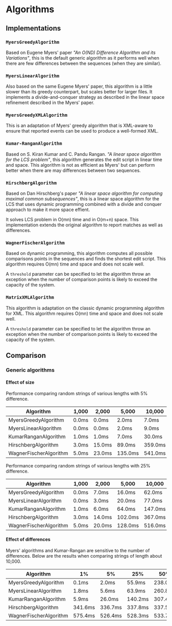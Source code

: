 Algorithms
===

Implementations
---

### `MyersGreedyAlgorithm`

Based on Eugene Myers' paper *"An O(ND) Difference Algorithm and its Variations"*, this is the default generic
algorithm as it performs well when there are few differences between the sequences (when they are similar).

### `MyersLinearAlgorithm`

Also based on the same Eugene Myers' paper, this algorithm is a little slower than its greedy counterpart, but scales
better for larger files. It implements a divide-and-conquer strategy as described in the linear space refinement
described in the Myers' paper.

### `MyersGreedyXMLAlgorithm`

This is an adaptation of Myers' greedy algorithm that is XML-aware to ensure that reported events can be used to
produce a well-formed XML.

### `Kumar-RanganAlgorithm`

Based on S. Kiran Kumar and C. Pandu Rangan. *"A linear space algorithm for the LCS problem"*, this algorithm
generates the edit script in linear time and space. This algorithm is not as efficient as Myers' but can perform
better when there are may differences between two sequences.

### `HirschbergAlgorithm`

Based on Dan Hirschberg's paper *"A linear space algorithm for computing maximal common subsequences"*, this is a
linear space algorithm for the LCS that uses dynamic programming combined with a divide and conquer approach to make it
more space effient.

It solves LCS problem in O(mn) time and in O(m+n) space. This implementation extends the original algorithm to report
matches as well as differences.

### `WagnerFischerAlgorithm`

Based on dynamic programming, this algorithm computes all possible comparisons points in the sequences and finds the
shortest edit script. This algorithm requires O(mn) time and space and does not scale well.

A `threshold` parameter can be specified to let the algorithm throw an exception when the number of comparison points is
likely to exceed the capacity of the system.

### `MatrixXMLAlgorithm`

This algorithm is adaptation on the classic dynamic programming algorithm for XML. This algorithm requires O(mn) time
and space and does not scale well.

A `threshold` parameter can be specified to let the algorithm throw an exception when the number of comparison points is
likely to exceed the capacity of the system.


Comparison
---

### Generic algorithms

#### Effect of size

Performance comparing random strings of various lengths with 5% difference.

| Algorithm               |   1,000 |   2,000 |   5,000 |  10,000 |   20,000 |   50,000 |
| ----------------------- | ------- | ------- | ------- | ------- | -------- | -------- |
| MyersGreedyAlgorithm    |   0.0ms |   0.0ms |   2.0ms |   7.0ms |   14.0ms |  212.0ms |
| MyersLinearAlgorithm    |   0.0ms |   0.0ms |   2.0ms |   9.0ms |   26.0ms |   82.0ms |
| KumarRanganAlgorithm    |   1.0ms |   1.0ms |   7.0ms |  30.0ms |  117.0ms |  670.0ms |
| HirschbergAlgorithm     |   3.0ms |  15.0ms |  89.0ms | 359.0ms | 1468.0ms | 9337.0ms |
| WagnerFischerAlgorithm  |   5.0ms |  23.0ms | 135.0ms | 541.0ms | 2150.0ms |      N/A |

Performance comparing random strings of various lengths with 25% difference.

| Algorithm               |   1,000 |   2,000 |   5,000 |  10,000 |   20,000 |   50,000 |
| ----------------------- | ------- | ------- | ------- | ------- | -------- | -------- |
| MyersGreedyAlgorithm    |   0.0ms |   7.0ms |  16.0ms |  62.0ms |  244.0ms | 1841.0ms |
| MyersLinearAlgorithm    |   0.0ms |   3.0ms |  20.0ms |  77.0ms |  302.0ms | 1899.0ms |
| KumarRanganAlgorithm    |   1.0ms |   6.0ms |  64.0ms | 147.0ms |  593.0ms | 3643.0ms |
| HirschbergAlgorithm     |   3.0ms |  14.0ms | 102.0ms | 367.0ms | 1453.0ms | 9345.0ms |
| WagnerFischerAlgorithm  |   5.0ms |  20.0ms | 128.0ms | 516.0ms | 2033.0ms |      N/A |


#### Effect of differences

Myers' algorithms and Kumar-Rangan are sensitive to the number of differences.
Below are the results when comparing strings of length about 10,000.

| Algorithm               |      1% |      5% |     25% |     50% |     75% |     99% |
| ----------------------- | ------- | ------- | ------- | ------- | ------- | ------- |
| MyersGreedyAlgorithm    |   0.1ms |   2.0ms |  55.9ms | 238.0ms | 534.0ms | 758.7ms |
| MyersLinearAlgorithm    |   1.8ms |   5.6ms |  63.9ms | 260.8ms | 604.7ms | 919.9ms |
| KumarRanganAlgorithm    |   5.9ms |  26.0ms | 140.2ms | 307.4ms | 473.8ms | 582.6ms |
| HirschbergAlgorithm     | 341.6ms | 336.7ms | 337.8ms | 337.5ms | 334.2ms | 342.4ms |
| WagnerFischerAlgorithm  | 575.4ms | 526.4ms | 528.3ms | 533.7ms | 543.8ms | 552.7ms |
